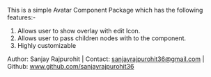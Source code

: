 This is a simple Avatar Component Package which has the following features:-

1. Allows user to show overlay with edit Icon.
2. Allows user to pass children nodes with to the component.
3. Highly customizable

Author: Sanjay Rajpurohit | Contact: sanjayrajpurohit36@gmail.com | Github: www.github.com/sanjayrajpurohit36
